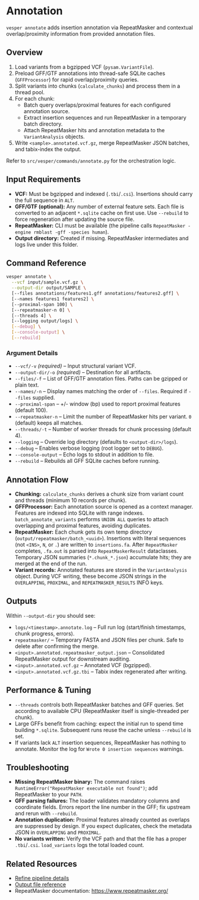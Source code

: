# Annotation
`vesper annotate` adds insertion annotation via RepeatMasker and contextual overlap/proximity information from provided annotation files.

## Overview

1. Load variants from a bgzipped VCF (`pysam.VariantFile`).
2. Preload GFF/GTF annotations into thread-safe SQLite caches (`GFFProcessor`) for rapid overlap/proximity queries.
3. Split variants into chunks (`calculate_chunks`) and process them in a thread pool.
4. For each chunk:
   - Batch query overlaps/proximal features for each configured annotation source.
   - Extract insertion sequences and run RepeatMasker in a temporary batch directory.
   - Attach RepeatMasker hits and annotation metadata to the `VariantAnalysis` objects.
5. Write `<sample>.annotated.vcf.gz`, merge RepeatMasker JSON batches, and tabix-index the output.

Refer to `src/vesper/commands/annotate.py` for the orchestration logic.

## Input Requirements

- **VCF:** Must be bgzipped and indexed (`.tbi`/`.csi`). Insertions should carry the full sequence in `ALT`.
- **GFF/GTF (optional):** Any number of external feature sets. Each file is converted to an adjacent `*.sqlite` cache on first use. Use `--rebuild` to force regeneration after updating the source file.
- **RepeatMasker:** CLI must be available (the pipeline calls `RepeatMasker -engine rmblast -gff -species human`).
- **Output directory:** Created if missing. RepeatMasker intermediates and logs live under this folder.

## Command Reference

```bash
vesper annotate \
  --vcf input/sample.vcf.gz \
  --output-dir output/SAMPLE \
  [--files annotations/features1.gff annotations/features2.gff] \
  [--names features1 features2] \
  [--proximal-span 100] \
  [--repeatmasker-n 0] \
  [--threads 4] \
  [--logging output/logs] \
  [--debug] \
  [--console-output] \
  [--rebuild]
```

### Argument Details

- `--vcf/-v` *(required)* – Input structural variant VCF.
- `--output-dir/-o` *(required)* – Destination for all artifacts.
- `--files/-f` – List of GFF/GTF annotation files. Paths can be gzipped or plain text.
- `--names/-n` – Display names matching the order of `--files`. Required if `--files` supplied.
- `--proximal-span` – +/- window (bp) used to report proximal features (default 100).
- `--repeatmasker-n` – Limit the number of RepeatMasker hits per variant. `0` (default) keeps all matches.
- `--threads/-t` – Number of worker threads for chunk processing (default 4).
- `--logging` – Override log directory (defaults to `<output-dir>/logs`).
- `--debug` – Enables verbose logging (root logger set to `DEBUG`).
- `--console-output` – Echo logs to stdout in addition to file.
- `--rebuild` – Rebuilds all GFF SQLite caches before running.

## Annotation Flow

- **Chunking:** `calculate_chunks` derives a chunk size from variant count and threads (minimum 10 records per chunk).
- **GFFProcessor:** Each annotation source is opened as a context manager. Features are indexed into SQLite with range indexes. `batch_annotate_variants` performs `UNION ALL` queries to attach overlapping and proximal features, avoiding duplicates.
- **RepeatMasker:** Each chunk gets its own temp directory (`output/repeatmasker/batch_<uuid>`). Insertions with literal sequences (not `<INS>`, `N`, or `.`) are written to `insertions.fa`. After `RepeatMasker` completes, `.fa.out` is parsed into `RepeatMaskerResult` dataclasses. Temporary JSON summaries (`*.chunk_*.json`) accumulate hits; they are merged at the end of the run.
- **Variant records:** Annotated features are stored in the `VariantAnalysis` object. During VCF writing, these become JSON strings in the `OVERLAPPING`, `PROXIMAL`, and `REPEATMASKER_RESULTS` INFO keys.

## Outputs

Within `--output-dir` you should see:

- `logs/<timestamp>.annotate.log` – Full run log (start/finish timestamps, chunk progress, errors).
- `repeatmasker/` – Temporary FASTA and JSON files per chunk. Safe to delete after confirming the merge.
- `<input>.annotated.repeatmasker_output.json` – Consolidated RepeatMasker output for downstream auditing.
- `<input>.annotated.vcf.gz` – Annotated VCF (bgzipped).
- `<input>.annotated.vcf.gz.tbi` – Tabix index regenerated after writing.

## Performance & Tuning

- `--threads` controls both RepeatMasker batches and GFF queries. Set according to available CPU (RepeatMasker itself is single-threaded per chunk).
- Large GFFs benefit from caching: expect the initial run to spend time building `*.sqlite`. Subsequent runs reuse the cache unless `--rebuild` is set.
- If variants lack `ALT` insertion sequences, RepeatMasker has nothing to annotate. Monitor the log for `Wrote 0 insertion sequences` warnings.

## Troubleshooting

- **Missing RepeatMasker binary:** The command raises `RuntimeError("RepeatMasker executable not found")`; add RepeatMasker to your `PATH`.
- **GFF parsing failures:** The loader validates mandatory columns and coordinate fields. Errors report the line number in the GFF; fix upstream and rerun with `--rebuild`.
- **Annotation duplication:** Proximal features already counted as overlaps are suppressed by design. If you expect duplicates, check the metadata JSON in `OVERLAPPING` and `PROXIMAL`.
- **No variants written:** Verify the VCF path and that the file has a proper `.tbi`/`.csi`. `load_variants` logs the total loaded count.

## Related Resources

- [Refine pipeline details](refine_pipeline.md)
- [Output file reference](outputs.md)
- RepeatMasker documentation: <https://www.repeatmasker.org/>
